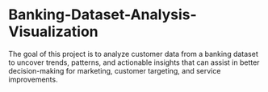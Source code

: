 # Banking-Dataset-Analysis-Visualization
The goal of this project is to analyze customer data from a banking dataset to uncover trends, patterns, and actionable insights that can assist in better decision-making for marketing, customer targeting, and service improvements.
